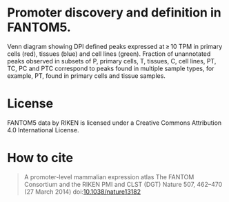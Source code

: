 # Promoter discovery and definition in FANTOM5.

Venn diagram showing DPI defined peaks expressed at ≥ 10 TPM in primary cells (red), tissues (blue) and cell lines (green). 
Fraction of unannotated peaks observed in subsets of P, primary cells, T, tissues, C, cell lines, PT, TC, PC and PTC correspond to peaks found in multiple sample types, for example, PT, found in primary cells and tissue samples.

# License

FANTOM5 data by RIKEN is licensed under a Creative Commons Attribution 4.0 International License.

# How to cite

> A promoter-level mammalian expression atlas
> The FANTOM Consortium and the RIKEN PMI and CLST (DGT)
> Nature 507, 462–470 (27 March 2014) doi:[10.1038/nature13182](http://dx.doi.org/10.1038/nature13182)